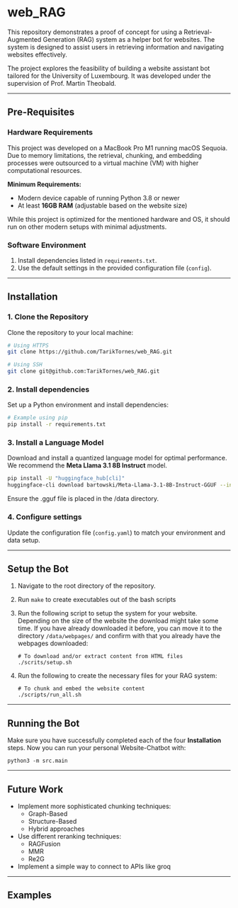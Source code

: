# web_RAG

This repository demonstrates a proof of concept for using a Retrieval-Augmented Generation (RAG) system as a helper bot for websites. 
The system is designed to assist users in retrieving information and navigating websites effectively.

The project explores the feasibility of building a website assistant bot tailored for the University of Luxembourg. It was developed under the supervision of Prof. Martin Theobald.

---

## Pre-Requisites

### Hardware Requirements
This project was developed on a MacBook Pro M1 running macOS Sequoia. Due to memory limitations, the retrieval, chunking, and embedding processes were outsourced to a virtual machine (VM) with higher computational resources. 

**Minimum Requirements:**
- Modern device capable of running Python 3.8 or newer
- At least **16GB RAM** (adjustable based on the website size)

While this project is optimized for the mentioned hardware and OS, it should run on other modern setups with minimal adjustments.

### Software Environment
1. Install dependencies listed in `requirements.txt`.
2. Use the default settings in the provided configuration file (`config`).

---

## Installation

### 1. Clone the Repository
Clone the repository to your local machine:

```bash
# Using HTTPS
git clone https://github.com/TarikTornes/web_RAG.git

# Using SSH
git clone git@github.com:TarikTornes/web_RAG.git
```

### 2. Install dependencies
Set up a Python environment and install dependencies:
```bash
# Example using pip
pip install -r requirements.txt
```

### 3. Install a Language Model
Download and install a quantized language model for optimal performance. We recommend the **Meta Llama 3.1 8B Instruct** model.
```bash
pip install -U "huggingface_hub[cli]"
huggingface-cli download bartowski/Meta-Llama-3.1-8B-Instruct-GGUF --include "Meta-Llama-3.1-8B-Instruct-Q4_K_M.gguf" --local-dir ./data
```

Ensure the .gguf file is placed in the /data directory.

### 4. Configure settings
Update the configuration file (`config.yaml`) to match your environment and data setup.

---

## Setup the Bot
1. Navigate to the root directory of the repository.
2. Run `make` to create executables out of the bash scripts
3. Run the following script to setup the system for your website.
Depending on the size of the website the download might take 
some time. If you have already downloaded it before, you can move it to
the directory `/data/webpages/` and confirm with <n> that you already 
have the webpages downloaded:
    ```shell
    # To download and/or extract content from HTML files
    ./scrits/setup.sh
    ```
 
4. Run the following to create the necessary files for your RAG system:
    ```shell
    # To chunk and embed the website content
    ./scripts/run_all.sh
    ```

--- 


## Running the Bot
Make sure you have successfully completed each of the four **Installation** steps.
Now you can run your personal Website-Chatbot with:
```shell
python3 -m src.main
```

---

## Future Work
- Implement more sophisticated chunking techniques:
    - Graph-Based
    - Structure-Based
    - Hybrid approaches
- Use different reranking techniques:
    - RAGFusion
    - MMR
    - Re2G
- Implement a simple way to connect to APIs like groq


---


## Examples

